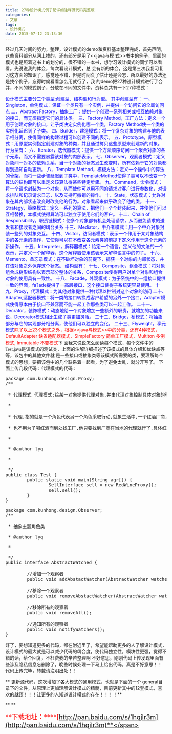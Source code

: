 ```yaml
---
title: 27种设计模式例子配详细注释源代码完整版
categories:
- 文章
tags: 
- 设计模式
date: 2015-07-12 23:13:36
---
```


经过几天时间的努力，整理，设计模式的demo和资料基本整理完成，首先声明，这些资料部分从网上找的，还有部分是用了&lt;&lt;java与模
式&gt;&gt;书中的例子，里面的模式也是照着这书上的划分的，很不错的一本书，想学习设计模式的同学可以看看。先说说我的体会，每次看设计模式，总
会有新的体会，这是第三次我复习复习这方面的知识了，感觉还不错，但是时间久了估计还是会忘，所以最好的办法还是找个例子，忘得时候看看怎么用就行了，我
的demo把27种设计模式进行了合并，不同的模式例子，分放在不同的文件中。资料总共有一下27种模式：
<!-- more -->
<span style="color:#0000ff">设计模式主要分三个类型:创建型、结构型和行为型。 
其中创建型有： 
    一、Singleton，单例模式：保证一个类只有一个实例，并提供一个访问它的全局访问点 
    二、Abstract Factory，抽象工厂：提供一个创建一系列相关或相互依赖对象的接口，而无须指定它们的具体类。 
    三、Factory Method，工厂方法：定义一个用于创建对象的接口，让子类决定实例化哪一个类，Factory Method使一个类的实例化延迟到了子类。 
    四、Builder，建造模式：将一个复杂对象的构建与他的表示相分离，使得同样的构建过程可以创建不同的表示。 
    五、Prototype，原型模式：用原型实例指定创建对象的种类，并且通过拷贝这些原型来创建新的对象。 
行为型有： 
    六、Iterator，迭代器模式：提供一个方法顺序访问一个聚合对象的各个元素，而又不需要暴露该对象的内部表示。 
    七、Observer，观察者模式：定义对象间一对多的依赖关系，当一个对象的状态发生改变时，所有依赖于它的对象都得到通知自动更新。 
    八、Template Method，模板方法：定义一个操作中的算法的骨架，而将一些步骤延迟到子类中，TemplateMethod使得子类可以不改变一个算法的结构即可以重定义该算法得某些特定步骤。 
    九、Command，命令模式：将一个请求封装为一个对象，从而使你可以用不同的请求对客户进行参数化，对请求排队和记录请求日志，以及支持可撤销的操作。 
    十、State，状态模式：允许对象在其内部状态改变时改变他的行为。对象看起来似乎改变了他的类。 
    十一、Strategy，策略模式：定义一系列的算法，把他们一个个封装起来，并使他们可以互相替换，本模式使得算法可以独立于使用它们的客户。 
    十二、Chain of Responsibility，职责链模式：使多个对象都有机会处理请求，从而避免请求的送发者和接收者之间的耦合关系 
    十三、Mediator，中介者模式：用一个中介对象封装一些列的对象交互。 
    十四、Visitor，访问者模式：表示一个作用于某对象结构中的各元素的操作，它使你可以在不改变各元素类的前提下定义作用于这个元素的新操作。 
    十五、Interpreter，解释器模式：给定一个语言，定义他的文法的一个表示，并定义一个解释器，这个解释器使用该表示来解释语言中的句子。 
    十六、Memento，备忘录模式：在不破坏对象的前提下，捕获一个对象的内部状态，并在该对象之外保存这个状态。 
结构型有： 
    十七、Composite，组合模式：将对象组合成树形结构以表示部分整体的关系，Composite使得用户对单个对象和组合对象的使用具有一致性。 
    十八、Facade，外观模式：为子系统中的一组接口提供一致的界面，fa?ade提供了一高层接口，这个接口使得子系统更容易使用。 
    十九、Proxy，代理模式：为其他对象提供一种代理以控制对这个对象的访问 
    二十、Adapter,适配器模式：将一类的接口转换成客户希望的另外一个接口，Adapter模式使得原本由于接口不兼容而不能一起工作那些类可以一起工作。 
    二十一、Decrator，装饰模式：动态地给一个对象增加一些额外的职责，就增加的功能来说，Decorator模式相比生成子类更加灵活。 
    二十二、Bridge，桥模式：将抽象部分与它的实现部分相分离，使他们可以独立的变化。 
    二十三、Flyweight，享元模式</span><span style="color:#ff0000">除了以上23个模式之外，根据&lt;&lt;java与模式&gt;&gt;中的分类，还有4种模式，DefaultAdapter 缺省适配器模式，SimpleFactory 简单工厂模式，Multiton 多例模式, Immutable 不变模式</span><span style="font-family:Microsoft Yahei, Tahoma, Simsun">下
面我来说说怎么阅读每个模式，每个文件中的Test.java是该模式的测试类，上面的注解详细描述了该模式的具体介绍和优缺点等等，该包中的其他文件就
是一些接口或抽象类等该模式所需要的类，要理解每个模式的思想，要把该包中的几个联系着一起看，为了避免太乱，就分开写了。</span><span style="font-family:Microsoft Yahei, Tahoma, Simsun">
</span>
<span style="font-family:Microsoft Yahei, Tahoma, Simsun">
</span><span style="font-family:Microsoft Yahei, Tahoma, Simsun">下面上传几段代码：</span><span style="font-family:Microsoft Yahei, Tahoma, Simsun">代理模式的代码：</span>
<pre class="brush:java;toolbar:false">package com.kunhong.design.Proxy;
/**

 * 代理模式 代理模式:给某一对象提供代理对象,并由代理对象控制具体对象的引用.

 * 

 * 代理,指的就是一个角色代表另一个角色采取行动,就象生活中,一个红酒厂商,是不会直接把红酒零售客户的,都是通过代理来完成他的销售业务的.而客户,

 * 也不用为了喝红酒而到处找工厂,他只要找到厂商在当地的代理就行了,具体红酒工厂在那里,客户不用关心,代理会帮他处理.

 * 

 * @author lyq

 * 

 */
public class Test {
        public static void main(String agr[]) {
                SellInterface sell = new RedWineProxy();
                sell.sell();
        }
}</pre>

<span style="font-family:Microsoft Yahei, Tahoma, Simsun"></span>

<pre class="brush:java;toolbar:false">package com.kunhong.design.Observer;
/**

 * 抽象主题角色类

 * @author lyq

 *

 */
public interface AbstractWatched {
        
        //增加一个观察者
        public void addAbstactWatcher(AbstractWatcher watcher);
        
        //移除一个观察者
        public void removeAbstactWatcher(AbstractWatcher watcher);
        
        //移除所有的观察着
        public void removeAll();
        
        //通知所有的观察者
        public void notifyWatchers();
}</pre>

<span style="font-family:Microsoft Yahei, Tahoma, Simsun"></span><span style="font-family:Microsoft Yahei, Tahoma, Simsun">好了，要想知道更多的代码，都在附近里了，希望能帮助更多的人了解设计模式，设计模式的最大就是可以减少代码的耦合度，使代码独立性，模块性更强，觉得不错的话，给个回复，不枉费我的辛苦整理啊</span>
<span style="font-family:Microsoft Yahei, Tahoma, Simsun">不好意思，刚刚代码上传发现里面有些涉及隐私信息忘删除了，晚些时候处理一下马上给出代码，真是不好意思！！</span>
代码上传完毕，转载请注明出处！！

** 更新源代码，这次增加了各大模式的通用模式，也就是下面的一个
general目录下的文件，从原理上更加理解设计模式的精髓，目前更新其中的12套模式，喜欢的就顶！！！让更多的人知道设计模式的存在！！！！**

**
**

<span style="font-size: 20px; color: rgb(255, 0, 0);">**下载地址：****[http://pan.baidu.com/s/1hqjIr3m](http://pan.baidu.com/s/1hqjIr3m)**</span>